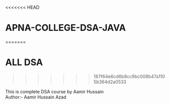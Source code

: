 <<<<<<< HEAD
# APNA-COLLEGE-DSA-JAVA
=======
# ALL DSA
>>>>>>> 187f64e6cd6b8cc9bc008b47a1105b364d2a0533

This is complete DSA course by Aamir Hussain
<br>
Author:- Aamir Hussain Azad

